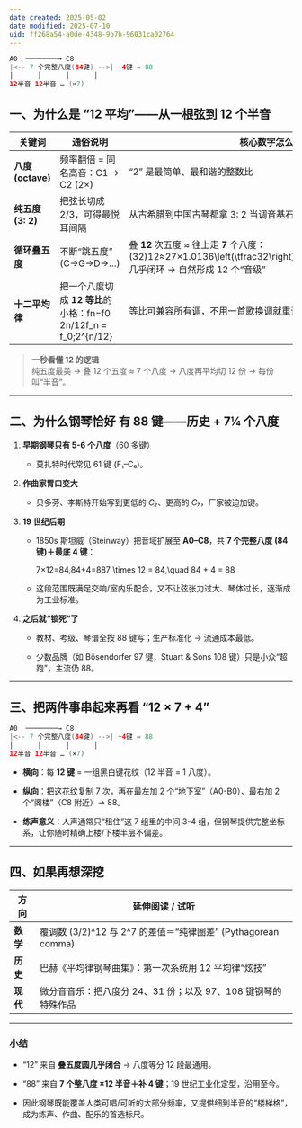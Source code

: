 ```yaml
---
date created: 2025-05-02
date modified: 2025-07-10
uid: ff268a54-a0de-4348-9b7b-96031ca02764
---
```

```Java
A0  ────────→ C8
|<-- 7 个完整八度(84键) -->| +4键 = 88
│      │      │      │
12半音 12半音 … (×7)
```

## 一、为什么是 **“12 平均”**——从一根弦到 12 个半音

|关键词|通俗说明|核心数字怎么冒出来|
|---|---|---|
|**八度 (octave)**|频率翻倍 = 同名高音：C1 → C2 (2×)|“2” 是最简单、最和谐的整数比|
|**纯五度 (3: 2)**|把弦长切成 2/3，可得最悦耳间隔|从古希腊到中国古琴都拿 3: 2 当调音基石|
|**循环叠五度**|不断“跳五度” (C→G→D→…)|叠 **12** 次五度 ≈ 往上走 **7** 个八度：(32)12≈27×1.0136\left(\tfrac32\right)^{12}\approx2^{7}\times1.0136几乎闭环 → 自然形成 12 个“音级”|
|**十二平均律**|把一个八度切成 **12 等比**的小格：fn=f0  2n/12f_n = f_0\;2^{n/12}|等比可兼容所有调，不用一首歌换调就重调乐器|

> **一秒看懂 12 的逻辑**  
> 纯五度最美 → 叠 12 个五度 ≈ 7 个八度 → 八度再平均切 12 份 → 每份叫“半音”。

---

## 二、为什么钢琴恰好 **有 88 键**——历史 + 7¼ 个八度

1. **早期钢琴只有 5-6 个八度**（60 多键）
    
    - 莫扎特时代常见 61 键 (F₁–C₆)。
        
2. **作曲家胃口变大**
    
    - 贝多芬、李斯特开始写到更低的 _C₂_、更高的 _C₇_，厂家被迫加键。
        
3. **19 世纪后期**
    
    - 1850s 斯坦威（Steinway）把音域扩展至 **A0–C8**，共 **7 个完整八度 (84 键)＋最底 4 键**：
        

        7×12=84,84+4=887 \times 12 = 84,\quad 84 + 4 = 88

    - 这段范围既满足交响/室内乐配合，又不让弦张力过大、琴体过长，逐渐成为工业标准。
        
4. **之后就“锁死”了**
    
    - 教材、考级、琴谱全按 88 键写；生产标准化 → 流通成本最低。
        
    - 少数品牌（如 Bösendorfer 97 键，Stuart & Sons 108 键）只是小众“超跑”，主流仍 88。
        

---

## 三、把两件事串起来再看 “12 × 7 + 4”

```Java
A0  ────────→ C8
|<-- 7 个完整八度(84键) -->| +4键 = 88
│      │      │      │
12半音 12半音 … (×7)
```

- **横向**：每 **12 键** = 一组黑白键花纹（12 半音 = 1 八度）。
    
- **纵向**：把这花纹复制 7 次，再在最左加 2 个“地下室”（A0-B0）、最右加 2 个“阁楼”（C8 附近）→ 88。
    
- **练声意义**：人声通常只“租住”这 7 组里的中间 3-4 组，但钢琴提供完整坐标系，让你随时精确上楼/下楼半层不偏差。
    

---

## 四、如果再想深挖

|方向|延伸阅读 / 试听|
|---|---|
|**数学**|覆调数 (3/2)^12 与 2^7 的差值＝“纯律圈差” (Pythagorean comma)|
|**历史**|巴赫《平均律钢琴曲集》：第一次系统用 12 平均律“炫技”|
|**现代**|微分音音乐：把八度分 24、31 份；以及 97、108 键钢琴的特殊作品|

---

### 小结

- “12” 来自 **叠五度圆几乎闭合** → 八度等分 12 段最通用。
    
- “88” 来自 **7 个整八度 ×12 半音＋补 4 键**；19 世纪工业化定型，沿用至今。
    
- 因此钢琴既能覆盖人类可唱/可听的大部分频率，又提供细到半音的“楼梯格”，成为练声、作曲、配乐的首选标尺。

